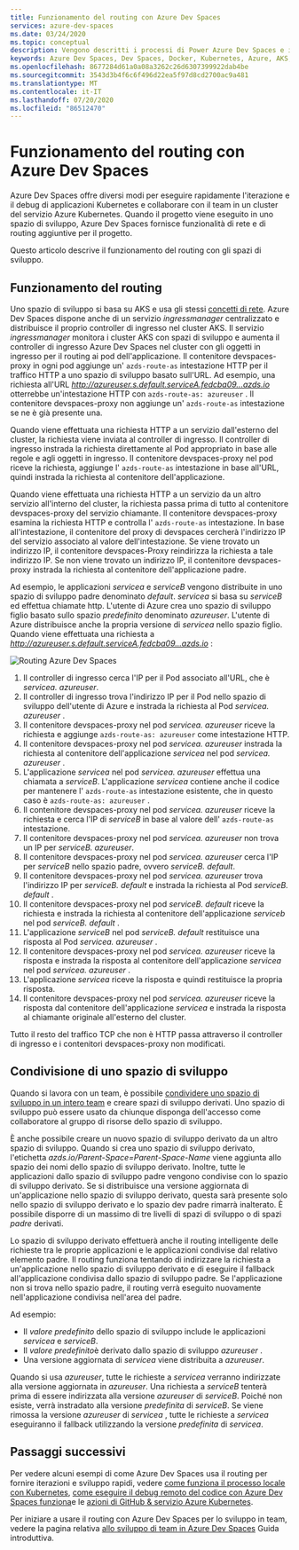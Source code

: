 ```yaml
---
title: Funzionamento del routing con Azure Dev Spaces
services: azure-dev-spaces
ms.date: 03/24/2020
ms.topic: conceptual
description: Vengono descritti i processi di Power Azure Dev Spaces e il funzionamento del routing
keywords: Azure Dev Spaces, Dev Spaces, Docker, Kubernetes, Azure, AKS, servizio Azure Kubernetes, contenitori
ms.openlocfilehash: 8677284d61a0a08a3262c26d6307399922dab4be
ms.sourcegitcommit: 3543d3b4f6c6f496d22ea5f97d8cd2700ac9a481
ms.translationtype: MT
ms.contentlocale: it-IT
ms.lasthandoff: 07/20/2020
ms.locfileid: "86512470"
---
```

# <a name="how-routing-works-with-azure-dev-spaces"></a>Funzionamento del routing con Azure Dev Spaces

Azure Dev Spaces offre diversi modi per eseguire rapidamente l'iterazione e il debug di applicazioni Kubernetes e collaborare con il team in un cluster del servizio Azure Kubernetes. Quando il progetto viene eseguito in uno spazio di sviluppo, Azure Dev Spaces fornisce funzionalità di rete e di routing aggiuntive per il progetto.

Questo articolo descrive il funzionamento del routing con gli spazi di sviluppo.

## <a name="how-routing-works"></a>Funzionamento del routing

Uno spazio di sviluppo si basa su AKS e usa gli stessi [concetti di rete](../aks/concepts-network.md). Azure Dev Spaces dispone anche di un servizio *ingressmanager* centralizzato e distribuisce il proprio controller di ingresso nel cluster AKS. Il servizio *ingressmanager* monitora i cluster AKS con spazi di sviluppo e aumenta il controller di ingresso Azure Dev Spaces nel cluster con gli oggetti in ingresso per il routing ai pod dell'applicazione. Il contenitore devspaces-proxy in ogni pod aggiunge un' `azds-route-as` intestazione HTTP per il traffico HTTP a uno spazio di sviluppo basato sull'URL. Ad esempio, una richiesta all'URL *http://azureuser.s.default.serviceA.fedcba09...azds.io* otterrebbe un'intestazione HTTP con `azds-route-as: azureuser` . Il contenitore devspaces-proxy non aggiunge un' `azds-route-as` intestazione se ne è già presente una.

Quando viene effettuata una richiesta HTTP a un servizio dall'esterno del cluster, la richiesta viene inviata al controller di ingresso. Il controller di ingresso instrada la richiesta direttamente al Pod appropriato in base alle regole e agli oggetti in ingresso. Il contenitore devspaces-proxy nel pod riceve la richiesta, aggiunge l' `azds-route-as` intestazione in base all'URL, quindi instrada la richiesta al contenitore dell'applicazione.

Quando viene effettuata una richiesta HTTP a un servizio da un altro servizio all'interno del cluster, la richiesta passa prima di tutto al contenitore devspaces-proxy del servizio chiamante. Il contenitore devspaces-proxy esamina la richiesta HTTP e controlla l' `azds-route-as` intestazione. In base all'intestazione, il contenitore del proxy di devspaces cercherà l'indirizzo IP del servizio associato al valore dell'intestazione. Se viene trovato un indirizzo IP, il contenitore devspaces-Proxy reindirizza la richiesta a tale indirizzo IP. Se non viene trovato un indirizzo IP, il contenitore devspaces-proxy instrada la richiesta al contenitore dell'applicazione padre.

Ad esempio, le applicazioni *servicea* e *serviceB* vengono distribuite in uno spazio di sviluppo padre denominato *default*. *servicea* si basa su *serviceB* ed effettua chiamate http. L'utente di Azure crea uno spazio di sviluppo figlio basato sullo spazio *predefinito* denominato *azureuser*. L'utente di Azure distribuisce anche la propria versione di *servicea* nello spazio figlio. Quando viene effettuata una richiesta a *http://azureuser.s.default.serviceA.fedcba09...azds.io* :

![Routing Azure Dev Spaces](media/how-dev-spaces-works/routing.svg)

1. Il controller di ingresso cerca l'IP per il Pod associato all'URL, che è *servicea. azureuser*.
1. Il controller di ingresso trova l'indirizzo IP per il Pod nello spazio di sviluppo dell'utente di Azure e instrada la richiesta al Pod *servicea. azureuser* .
1. Il contenitore devspaces-proxy nel pod *servicea. azureuser* riceve la richiesta e aggiunge `azds-route-as: azureuser` come intestazione HTTP.
1. Il contenitore devspaces-proxy nel pod *servicea. azureuser* instrada la richiesta al contenitore dell'applicazione *servicea* nel pod *servicea. azureuser* .
1. L'applicazione *servicea* nel pod *servicea. azureuser* effettua una chiamata a *serviceB*. L'applicazione *servicea* contiene anche il codice per mantenere l' `azds-route-as` intestazione esistente, che in questo caso è `azds-route-as: azureuser` .
1. Il contenitore devspaces-proxy nel pod *servicea. azureuser* riceve la richiesta e cerca l'IP di *serviceB* in base al valore dell' `azds-route-as` intestazione.
1. Il contenitore devspaces-proxy nel pod *servicea. azureuser* non trova un IP per *serviceB. azureuser*.
1. Il contenitore devspaces-proxy nel pod *servicea. azureuser* cerca l'IP per *serviceB* nello spazio padre, ovvero *serviceB. default*.
1. Il contenitore devspaces-proxy nel pod *servicea. azureuser* trova l'indirizzo IP per *serviceB. default* e instrada la richiesta al Pod *serviceB. default* .
1. Il contenitore devspaces-proxy nel pod *serviceB. default* riceve la richiesta e instrada la richiesta al contenitore dell'applicazione *serviceb* nel pod *serviceB. default* .
1. L'applicazione *serviceB* nel pod *serviceB. default* restituisce una risposta al Pod *servicea. azureuser* .
1. Il contenitore devspaces-proxy nel pod *servicea. azureuser* riceve la risposta e instrada la risposta al contenitore dell'applicazione *servicea* nel pod *servicea. azureuser* .
1. L'applicazione *servicea* riceve la risposta e quindi restituisce la propria risposta.
1. Il contenitore devspaces-proxy nel pod *servicea. azureuser* riceve la risposta dal contenitore dell'applicazione *servicea* e instrada la risposta al chiamante originale all'esterno del cluster.

Tutto il resto del traffico TCP che non è HTTP passa attraverso il controller di ingresso e i contenitori devspaces-proxy non modificati.

## <a name="sharing-a-dev-space"></a>Condivisione di uno spazio di sviluppo

Quando si lavora con un team, è possibile [condividere uno spazio di sviluppo in un intero team](how-to/share-dev-spaces.md) e creare spazi di sviluppo derivati. Uno spazio di sviluppo può essere usato da chiunque disponga dell'accesso come collaboratore al gruppo di risorse dello spazio di sviluppo.

È anche possibile creare un nuovo spazio di sviluppo derivato da un altro spazio di sviluppo. Quando si crea uno spazio di sviluppo derivato, l'etichetta *azds.io/Parent-Space=Parent-Space-Name* viene aggiunta allo spazio dei nomi dello spazio di sviluppo derivato. Inoltre, tutte le applicazioni dallo spazio di sviluppo padre vengono condivise con lo spazio di sviluppo derivato. Se si distribuisce una versione aggiornata di un'applicazione nello spazio di sviluppo derivato, questa sarà presente solo nello spazio di sviluppo derivato e lo spazio dev padre rimarrà inalterato. È possibile disporre di un massimo di tre livelli di spazi di sviluppo o di spazi *padre* derivati.

Lo spazio di sviluppo derivato effettuerà anche il routing intelligente delle richieste tra le proprie applicazioni e le applicazioni condivise dal relativo elemento padre. Il routing funziona tentando di indirizzare la richiesta a un'applicazione nello spazio di sviluppo derivato e di eseguire il fallback all'applicazione condivisa dallo spazio di sviluppo padre. Se l'applicazione non si trova nello spazio padre, il routing verrà eseguito nuovamente nell'applicazione condivisa nell'area del padre.

Ad esempio:
* Il *valore predefinito* dello spazio di sviluppo include le applicazioni *servicea* e *serviceB*.
* Il *valore predefinito*è derivato dallo spazio di sviluppo *azureuser* .
* Una versione aggiornata di *servicea* viene distribuita a *azureuser*.

Quando si usa *azureuser*, tutte le richieste a *servicea* verranno indirizzate alla versione aggiornata in *azureuser*. Una richiesta a *serviceB* tenterà prima di essere indirizzata alla versione *azureuser* di *serviceB*. Poiché non esiste, verrà instradato alla versione *predefinita* di *serviceB*. Se viene rimossa la versione *azureuser* di *servicea* , tutte le richieste a *servicea* eseguiranno il fallback utilizzando la versione *predefinita* di *servicea*.

## <a name="next-steps"></a>Passaggi successivi

Per vedere alcuni esempi di come Azure Dev Spaces usa il routing per fornire iterazioni e sviluppo rapidi, vedere [come funziona il processo locale con Kubernetes][how-it-works-local-process-kubernetes], [come eseguire il debug remoto del codice con Azure Dev Spaces funziona][how-it-works-remote-debugging]e le [azioni di GitHub & servizio Azure Kubernetes][pr-flow].

Per iniziare a usare il routing con Azure Dev Spaces per lo sviluppo in team, vedere la pagina relativa [allo sviluppo di team in Azure Dev Spaces][quickstart-team] Guida introduttiva.

[helm-upgrade]: https://helm.sh/docs/intro/using_helm/#helm-upgrade-and-helm-rollback-upgrading-a-release-and-recovering-on-failure
[how-it-works-local-process-kubernetes]: /visualstudio/containers/overview-local-process-kubernetes
[how-it-works-remote-debugging]: how-dev-spaces-works-remote-debugging.md
[pr-flow]: how-to/github-actions.md
[quickstart-team]: quickstart-team-development.md
[troubleshooting]: troubleshooting.md